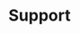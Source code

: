 ---
link: "https://storjlabs.atlassian.net/servicedesk/customer/portals"
weight : 3
title : "Support"
class : "navitem"
---